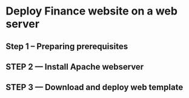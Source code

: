 # Deploy Finance website on a web server

## Step 1 – Preparing prerequisites
## STEP 2 — Install Apache webserver 
## STEP 3 — Download and deploy web template 

